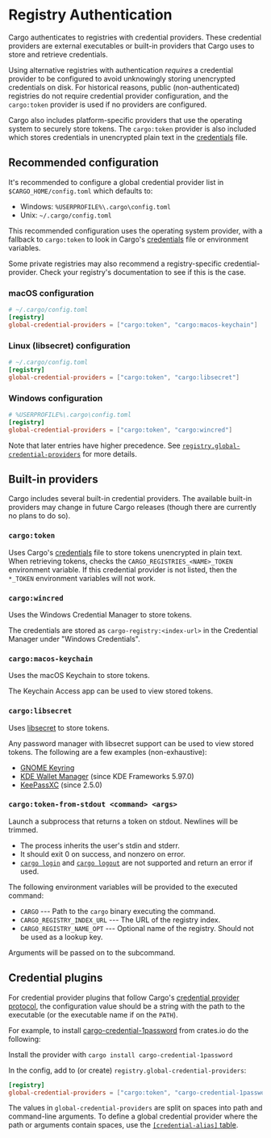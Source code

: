 # Registry Authentication
Cargo authenticates to registries with credential providers. These
credential providers are external executables or built-in providers that Cargo
uses to store and retrieve credentials.

Using alternative registries with authentication *requires* a credential provider to be configured
to avoid unknowingly storing unencrypted credentials on disk. For historical reasons, public
(non-authenticated) registries do not require credential provider configuration, and the `cargo:token`
provider is used if no providers are configured.

Cargo also includes platform-specific providers that use the operating system to securely store
tokens. The `cargo:token` provider is also included which stores credentials in unencrypted plain
text in the [credentials](config.md#credentials) file.

## Recommended configuration
It's recommended to configure a global credential provider list in `$CARGO_HOME/config.toml`
which defaults to:
* Windows: `%USERPROFILE%\.cargo\config.toml`
* Unix: `~/.cargo/config.toml`

This recommended configuration uses the operating system provider, with a fallback to `cargo:token`
to look in Cargo's [credentials](config.md#credentials) file or environment variables.

Some private registries may also recommend a registry-specific credential-provider. Check your
registry's documentation to see if this is the case.

### macOS configuration
```toml
# ~/.cargo/config.toml
[registry]
global-credential-providers = ["cargo:token", "cargo:macos-keychain"]
```

### Linux (libsecret) configuration
```toml
# ~/.cargo/config.toml
[registry]
global-credential-providers = ["cargo:token", "cargo:libsecret"]
```

### Windows configuration
```toml
# %USERPROFILE%\.cargo\config.toml
[registry]
global-credential-providers = ["cargo:token", "cargo:wincred"]
```

Note that later entries have higher precedence.
See [`registry.global-credential-providers`](config.md#registryglobal-credential-providers)
for more details.

## Built-in providers
Cargo includes several built-in credential providers. The available built-in providers
may change in future Cargo releases (though there are currently no plans to do so).

### `cargo:token`
Uses Cargo's [credentials](config.md#credentials) file to store tokens unencrypted in plain text.
When retrieving tokens, checks the `CARGO_REGISTRIES_<NAME>_TOKEN` environment variable.
If this credential provider is not listed, then the `*_TOKEN` environment variables will not work.

### `cargo:wincred`
Uses the Windows Credential Manager to store tokens.

The credentials are stored as `cargo-registry:<index-url>` in the Credential Manager
under "Windows Credentials".

### `cargo:macos-keychain`
Uses the macOS Keychain to store tokens.

The Keychain Access app can be used to view stored tokens.

### `cargo:libsecret`
Uses [libsecret](https://wiki.gnome.org/Projects/Libsecret) to store tokens.

Any password manager with libsecret support can be used to view stored tokens.
The following are a few examples (non-exhaustive):

- [GNOME Keyring](https://wiki.gnome.org/Projects/GnomeKeyring)
- [KDE Wallet Manager](https://apps.kde.org/kwalletmanager5/) (since KDE Frameworks 5.97.0)
- [KeePassXC](https://keepassxc.org/) (since 2.5.0)

### `cargo:token-from-stdout <command> <args>`
Launch a subprocess that returns a token on stdout. Newlines will be trimmed.
* The process inherits the user's stdin and stderr.
* It should exit 0 on success, and nonzero on error.
* [`cargo login`] and [`cargo logout`] are not supported and return an error if used.

The following environment variables will be provided to the executed command:

* `CARGO` --- Path to the `cargo` binary executing the command.
* `CARGO_REGISTRY_INDEX_URL` --- The URL of the registry index.
* `CARGO_REGISTRY_NAME_OPT` --- Optional name of the registry. Should not be used as a lookup key.

Arguments will be passed on to the subcommand.

[`cargo login`]: ../commands/cargo-login.md
[`cargo logout`]: ../commands/cargo-logout.md

## Credential plugins
For credential provider plugins that follow Cargo's [credential provider protocol](credential-provider-protocol.md),
the configuration value should be a string with the path to the executable (or the executable name if on the `PATH`).

For example, to install [cargo-credential-1password](https://crates.io/crates/cargo-credential-1password)
from crates.io do the following:

Install the provider with `cargo install cargo-credential-1password`

In the config, add to (or create) `registry.global-credential-providers`:
```toml
[registry]
global-credential-providers = ["cargo:token", "cargo-credential-1password --account my.1password.com"]
```

The values in `global-credential-providers` are split on spaces into path and command-line arguments. To
define a global credential provider where the path or arguments contain spaces, use
the [`[credential-alias]` table](config.md#credential-alias).
